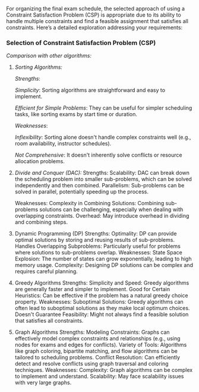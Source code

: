 For organizing the final exam schedule, the selected approach of using a Constraint Satisfaction Problem (CSP) is appropriate due to its ability to handle multiple constraints and find a feasible assignment that satisfies all constraints. Here’s a detailed exploration addressing your requirements:

### Selection of Constraint Satisfaction Problem (CSP)

*Comparison with other algorithms:*

1. *Sorting Algorithms:*
   
    *Strengths*:
   
      *Simplicity*: Sorting algorithms are straightforward and easy to implement.
   
      *Efficient for Simple Problems*: They can be useful for simpler scheduling tasks, like sorting exams by start time or duration.
   
    *Weaknesses*:
   
      *Inflexibility*: Sorting alone doesn't handle complex constraints well (e.g., room availability, instructor schedules).
   
      *Not Comprehensive*: It doesn't inherently solve conflicts or resource allocation problems.

2. *Divide and Conquer (DAC):*
   Strengths:
    Scalability: DAC can break down the scheduling problem into smaller sub-problems, which can be solved independently and then combined.
    Parallelism: Sub-problems can be solved in parallel, potentially speeding up the process.
   
   Weaknesses:
    Complexity in Combining Solutions: Combining sub-problems solutions can be challenging, especially when dealing with overlapping constraints.
    Overhead: May introduce overhead in dividing and combining steps.

3. Dynamic Programming (DP)
Strengths:
Optimality: DP can provide optimal solutions by storing and reusing results of sub-problems.
Handles Overlapping Subproblems: Particularly useful for problems where solutions to sub-problems overlap.
Weaknesses:
State Space Explosion: The number of states can grow exponentially, leading to high memory usage.
Complexity: Designing DP solutions can be complex and requires careful planning.
4. Greedy Algorithms
Strengths:
Simplicity and Speed: Greedy algorithms are generally faster and simpler to implement.
Good for Certain Heuristics: Can be effective if the problem has a natural greedy choice property.
Weaknesses:
Suboptimal Solutions: Greedy algorithms can often lead to suboptimal solutions as they make local optimum choices.
Doesn't Guarantee Feasibility: Might not always find a feasible solution that satisfies all constraints.
5. Graph Algorithms
Strengths:
Modeling Constraints: Graphs can effectively model complex constraints and relationships (e.g., using nodes for exams and edges for conflicts).
Variety of Tools: Algorithms like graph coloring, bipartite matching, and flow algorithms can be tailored to scheduling problems.
Conflict Resolution: Can efficiently detect and resolve conflicts using graph traversal and coloring techniques.
Weaknesses:
Complexity: Graph algorithms can be complex to implement and understand.
Scalability: May face scalability issues with very large graphs.



